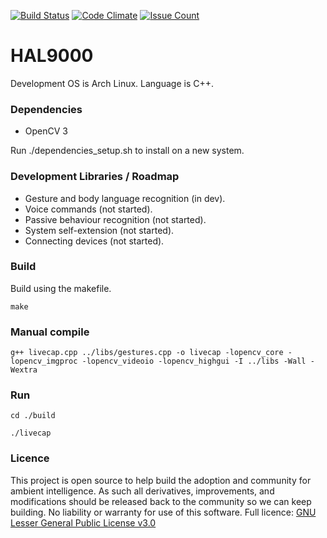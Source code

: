 [![Build Status](https://travis-ci.org/refractiveco/HAL9000.svg?branch=master)](https://travis-ci.org/refractiveco/HAL9000) [![Code Climate](https://codeclimate.com/github/refractiveco/HAL9000/badges/gpa.svg)](https://codeclimate.com/github/refractiveco/HAL9000) [![Issue Count](https://codeclimate.com/github/refractiveco/HAL9000/badges/issue_count.svg)](https://codeclimate.com/github/refractiveco/HAL9000)
# HAL9000

Development OS is Arch Linux. Language is C++.

### Dependencies

- OpenCV 3

Run ./dependencies_setup.sh to install on a new system.

### Development Libraries / Roadmap

- Gesture and body language recognition (in dev).
- Voice commands (not started).
- Passive behaviour recognition (not started).
- System self-extension (not started).
- Connecting devices (not started).

### Build

Build using the makefile.

```make```

### Manual compile

```g++ livecap.cpp ../libs/gestures.cpp -o livecap -lopencv_core -lopencv_imgproc -lopencv_videoio -lopencv_highgui -I ../libs -Wall -Wextra```

### Run

```cd ./build```

```./livecap```

### Licence

This project is open source to help build the adoption and community for ambient intelligence. As such all derivatives, improvements, and modifications should be released back to the community so we can keep building. No liability or warranty for use of this software. Full licence: [GNU Lesser General Public License v3.0](LICENSE)
